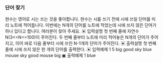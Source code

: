 ### 단어 찾기
현수는 영어로 시는 쓰는 것을 좋아합니다.
현수는 시를 쓰기 전에 시에 쓰일 단어를 미리 노트에 적어둡니다. 
이번에는 N개의 단어를 노트에 적었는데 시에 쓰지 않은 단어가 하나 있다고 합니다.
여러분이 찾아 주세요.
▣ 입력설명
첫 번째 줄에 자연수 N(3<=N<=100)이 주어진다.
두 번째 줄부터 노트에 미리 적어놓은 N개의 단어가 주어지고, 이어 바로 다음 줄부터 시에 
쓰인 N-1개의 단어가 주어진다.
▣ 출력설명
첫 번째 줄에 시에 쓰지 않은 한 개의 단어를 출력한다.
▣ 입력예제 1 
5
big
good
sky
blue
mouse
sky
good
mouse
big
▣ 출력예제 1
blue

